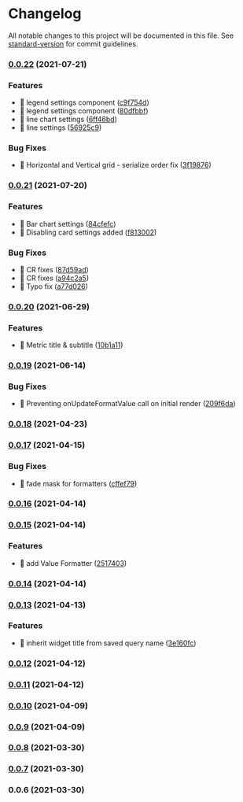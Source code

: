 # Changelog

All notable changes to this project will be documented in this file. See [standard-version](https://github.com/conventional-changelog/standard-version) for commit guidelines.

### [0.0.22](https://github.com/keen/query-creator/compare/v0.0.21...v0.0.22) (2021-07-21)


### Features

* 🎸 legend settings component ([c9f754d](https://github.com/keen/query-creator/commit/c9f754d801abb365f5d752859d331e49d9473929))
* 🎸 legend settings component ([80dfbbf](https://github.com/keen/query-creator/commit/80dfbbfc0b05d2f9af1050374b57796af40123d2))
* 🎸 line chart settings ([6ff46bd](https://github.com/keen/query-creator/commit/6ff46bd5f58eafc303316b7b30167e9ef25c6cd6))
* 🎸 line settings ([56925c9](https://github.com/keen/query-creator/commit/56925c98f02d20366b566d5e30321b05614b8dba))


### Bug Fixes

* 🐛 Horizontal and Vertical grid - serialize order fix ([3f19876](https://github.com/keen/query-creator/commit/3f198767aae7af7422bedd0582562839fa6f7212))

### [0.0.21](https://github.com/keen/query-creator/compare/v0.0.20...v0.0.21) (2021-07-20)


### Features

* 🎸 Bar chart settings ([84cfefc](https://github.com/keen/query-creator/commit/84cfefc0bbc540ad249326d1d4a9e565edc51a1a))
* 🎸 Disabling card settings added ([f813002](https://github.com/keen/query-creator/commit/f8130024716d58527a7d445a2b7b2c3db7e7b295))


### Bug Fixes

* 🐛 CR fixes ([87d59ad](https://github.com/keen/query-creator/commit/87d59ada859283a1fd0157ec961cdfec96525059))
* 🐛 CR fixes ([a94c2a5](https://github.com/keen/query-creator/commit/a94c2a533482ef3fb246764c6feb0882bbe427b0))
* 🐛 Typo fix ([a77d026](https://github.com/keen/query-creator/commit/a77d026892c43cce58b2f95009f074d805a1d515))

### [0.0.20](https://github.com/keen/query-creator/compare/v0.0.19...v0.0.20) (2021-06-29)


### Features

* 🎸 Metric title & subtitle ([10b1a11](https://github.com/keen/query-creator/commit/10b1a11b32fb0a93685d815eb95175737befafc1))

### [0.0.19](https://github.com/keen/query-creator/compare/v0.0.18...v0.0.19) (2021-06-14)


### Bug Fixes

* 🐛 Preventing onUpdateFormatValue call on initial render ([209f6da](https://github.com/keen/query-creator/commit/209f6da7713457c85f71c1c715f68ed791ee72f8))

### [0.0.18](https://github.com/keen/query-creator/compare/v0.0.17...v0.0.18) (2021-04-23)

### [0.0.17](https://github.com/keen/query-creator/compare/v0.0.16...v0.0.17) (2021-04-15)


### Bug Fixes

* 🐛 fade mask for formatters ([cffef79](https://github.com/keen/query-creator/commit/cffef79f6ab3cb610943c23b345a49eb0bbbb321))

### [0.0.16](https://github.com/keen/query-creator/compare/v0.0.15...v0.0.16) (2021-04-14)

### [0.0.15](https://github.com/keen/query-creator/compare/v0.0.14...v0.0.15) (2021-04-14)


### Features

* 🎸 add Value Formatter ([2517403](https://github.com/keen/query-creator/commit/251740311cbfc9ce6da6d38177242839c431841b))

### [0.0.14](https://github.com/keen/query-creator/compare/v0.0.13...v0.0.14) (2021-04-14)

### [0.0.13](https://github.com/keen/query-creator/compare/v0.0.12...v0.0.13) (2021-04-13)


### Features

* 🎸 inherit widget title from saved query name ([3e160fc](https://github.com/keen/query-creator/commit/3e160fc36cbf7fba8b058bd7040b3dd51af9c59d))

### [0.0.12](https://github.com/keen/query-creator/compare/v0.0.11...v0.0.12) (2021-04-12)

### [0.0.11](https://github.com/keen/query-creator/compare/v0.0.10...v0.0.11) (2021-04-12)

### [0.0.10](https://github.com/keen/query-creator/compare/v0.0.9...v0.0.10) (2021-04-09)

### [0.0.9](https://github.com/keen/query-creator/compare/v0.0.8...v0.0.9) (2021-04-09)

### [0.0.8](https://github.com/keen/query-creator/compare/v0.0.7...v0.0.8) (2021-03-30)

### [0.0.7](https://github.com/keen/query-creator/compare/v0.0.6...v0.0.7) (2021-03-30)

### 0.0.6 (2021-03-30)

